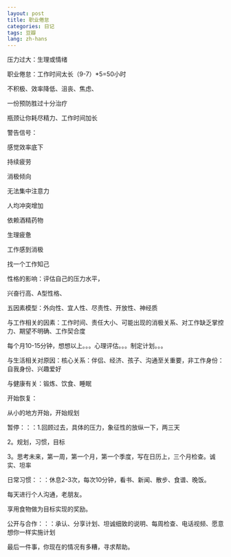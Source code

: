 ```yaml
---
layout: post
title: 职业倦怠
categories: 日记
tags: 豆瓣
lang: zh-hans
---
```

压力过大：生理或情绪

职业倦怠：工作时间太长（9-7）*5=50小时

不积极、效率降低、沮丧、焦虑、

一份预防胜过十分治疗

瓶颈让你耗尽精力、工作时间加长

警告信号：

感觉效率底下

持续疲劳

消极倾向

无法集中注意力

人均冲突增加

依赖酒精药物

生理疲惫

工作感到消极

找一个工作知己

性格的影响：评估自己的压力水平，

兴奋行高、A型性格、

五因素模型：外向性、宜人性、尽责性、开放性、神经质

与工作相关的因素：工作时间、责任大小、可能出现的消极关系、对工作缺乏掌控力、期望不明确、工作契合度

每个月10-15分钟，想想以上。。。心理评估。。。制定计划。。。

与生活相关对原因：核心关系：伴侣、经济、孩子、沟通至关重要，非工作身份：自我身份、兴趣爱好

与健康有关：锻炼、饮食、睡眠

开始恢复：

从小的地方开始，开始规划

暂停：：：1.回顾过去，具体的压力，象征性的放纵一下，两三天

2。规划，习惯，目标

3。思考未来，第一周，第一个月，第一个季度，写在日历上，三个月检查。诚实、坦率

日常习惯：：：休息2-3次，每次10分钟，看书、新闻、散步、食谱、晚饭。

每天进行个人沟通，老朋友。

享用食物做为目标实现的奖励。

公开与合作：：：承认、分享计划、坦诚细致的说明、每周检查、电话视频、愿意想你一样实施计划

最后一件事，你现在的情况有多糟，寻求帮助。

